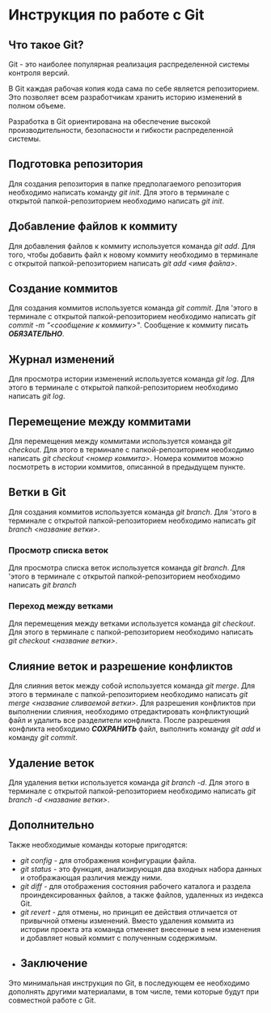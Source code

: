 # Инструкция по работе с Git

## Что такое Git?
Git - это наиболее популярная реализация распределенной системы контроля версий.

В Git каждая рабочая копия кода сама по себе является репозиторием. Это позволяет всем разработчикам хранить историю изменений в полном объеме.

Разработка в Git ориентирована на обеспечение высокой производительности, безопасности и гибкости распределенной системы.

## Подготовка репозитория
Для создания репозитория в папке предполагаемого репозитория необходимо написать команду *git init*.
Для этого в терминале с открытой папкой-репозиторием необходимо написать *git init*.
 
## Добавление файлов к коммиту
Для добавления файлов к коммиту используется команда *git add*.
Для того, чтобы добавить файл к новому коммиту необходимо в терминале с открытой папкой-репозиторием написать *git add <имя файла>*.

## Создание коммитов 
Для создания коммитов используется команда *git commit*.
Для 'этого в терминале с открытой папкой-репозиторием необходимо написать *git commit -m "<сообщение к коммиту>"*. Сообщение к коммиту писать ***ОБЯЗАТЕЛЬНО***.

## Журнал изменений
Для просмотра истории изменений используется команда *git log*.
Для этого в терминале с открытой папкой-репозиторием необходимо написать *git log*.

## Перемещение между коммитами
Для перемещения между коммитами используется команда *git checkout*. 
Для этого в терминале с папкой-репозиторием необходимо написать
*git checkout <номер коммита>*. Номера коммитов можно посмотреть в истории коммитов, описанной в предыдущем пункте.

## Ветки в Git
Для создания коммитов используется команда *git branch*.
Для 'этого в терминале с открытой папкой-репозиторием необходимо написать *git branch <название ветки>*.
### Просмотр списка веток
Для просмотра списка веток используется команда *git branch*.
Для 'этого в терминале с открытой папкой-репозиторием необходимо написать *git branch*
### Переход между ветками
Для перемещения между ветками используется команда *git checkout*. 
Для этого в терминале с папкой-репозиторием необходимо написать
*git checkout <название ветки>*.
## Слияние веток и разрешение конфликтов
Для слияния веток между собой используется команда *git merge*. 
Для этого в терминале с папкой-репозиторием необходимо написать
*git merge <название сливаемой ветки>*. Для разрешения конфликтов при выполнении слияния, необходимо отредактировать конфликтующий файл и удалить все разделители конфликта. После разрешения конфликта необходимо ***СОХРАНИТЬ*** файл, выполнить команду *git add* и команду *git commit*.

## Удаление веток
Для удаления ветки используется команда *git branch -d*.
Для этого в терминале с открытой папкой-репозиторием необходимо написать *git branch -d <название ветки>*.
## Дополнительно
Также необходимые команды которые пригодятся:
* *git config* - для отображения конфигурации файла.
* *git status* - это функция, анализирующая два входных набора данных и отображающая различия между ними.
* *git diff* - для отображения состояния рабочего каталога и раздела проиндексированных файлов, а также файлов, удаленных из индекса Git.
* *git revert* - для отмены, но принцип ее действия отличается от привычной отмены изменений. Вместо удаления коммита из истории проекта эта команда отменяет внесенные в нем изменения и добавляет новый коммит с полученным содержимым.
* ## Заключение
Это минимальная инструкция по Git, в последующем ее необходимо дополнять другими материалами, в том числе, теми которые будут при совместной работе с Git.
